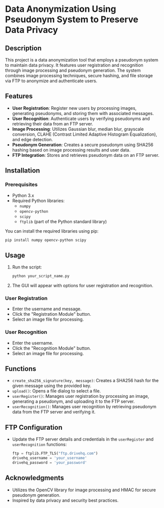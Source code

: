 # Data Anonymization Using Pseudonym System to Preserve Data Privacy

## Description

This project is a data anonymization tool that employs a pseudonym system to maintain data privacy. It features user registration and recognition through image processing and pseudonym generation. The system combines image processing techniques, secure hashing, and file storage via FTP to anonymize and authenticate users.

## Features

- **User Registration**: Register new users by processing images, generating pseudonyms, and storing them with associated messages.
- **User Recognition**: Authenticate users by verifying pseudonyms and retrieving their data from an FTP server.
- **Image Processing**: Utilizes Gaussian blur, median blur, grayscale conversion, CLAHE (Contrast Limited Adaptive Histogram Equalization), and edge detection.
- **Pseudonym Generation**: Creates a secure pseudonym using SHA256 hashing based on image processing results and user data.
- **FTP Integration**: Stores and retrieves pseudonym data on an FTP server.

## Installation

### Prerequisites

- Python 3.x
- Required Python libraries:
  - `numpy`
  - `opencv-python`
  - `scipy`
  - `ftplib` (part of the Python standard library)

You can install the required libraries using pip:

```bash
pip install numpy opencv-python scipy
```


## Usage

1. Run the script:
   ```bash
   python your_script_name.py
   ```
2. The GUI will appear with options for user registration and recognition.

### User Registration

- Enter the username and message.
- Click the "Registration Module" button.
- Select an image file for processing.

### User Recognition

- Enter the username.
- Click the "Recognition Module" button.
- Select an image file for processing.

## Functions

- `create_sha256_signature(key, message)`: Creates a SHA256 hash for the given message using the provided key.
- `upload()`: Opens a file dialog to select a file.
- `userRegister()`: Manages user registration by processing an image, generating a pseudonym, and uploading it to the FTP server.
- `userRecognition()`: Manages user recognition by retrieving pseudonym data from the FTP server and verifying it.

## FTP Configuration

- Update the FTP server details and credentials in the `userRegister` and `userRecognition` functions:
  ```python
  ftp = ftplib.FTP_TLS("ftp.drivehq.com")
  drivehq_username = 'your_username'
  drivehq_password = 'your_password'
  ```


## Acknowledgments

- Utilizes the OpenCV library for image processing and HMAC for secure pseudonym generation.
- Inspired by data privacy and security best practices.

